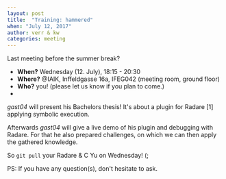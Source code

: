 ```yaml
---
layout: post
title:  "Training: hammered"
when: "July 12, 2017"
author: verr & kw
categories: meeting
---
```


Last meeting before the summer break?

* **When?** Wednesday (12. July), 18:15 - 20:30
* **Where?** @IAIK, Inffeldgasse 16a, IFEG042 (meeting room, ground floor)
* **Who?** you! (please let us know if you plan to come.)
* 
*gast04* will present his Bachelors thesis! It's about a plugin for Radare [1] applying symbolic execution.

Afterwards *gast04* will give a live demo of his plugin and debugging with Radare. For that he also prepared challenges, on which we can then apply the gathered knowledge.

So `git pull` your Radare & C Yu on Wednesday! (;

PS: If you have any question(s), don't hesitate to ask.
